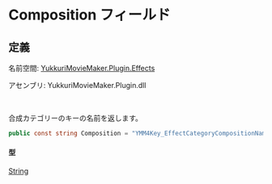 # Composition フィールド

## 定義

名前空間: [YukkuriMovieMaker.Plugin.Effects](../../index)

アセンブリ: YukkuriMovieMaker.Plugin.dll

<br/>

合成カテゴリーのキーの名前を返します。

```csharp
public const string Composition = "YMM4Key_EffectCategoryCompositionName";
```

#### 型
[String](https://learn.microsoft.com/ja-jp/dotnet/api/system.string)
